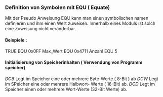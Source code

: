
### Definition von Symbolen mit EQU ( Equate)
Mit der Pseudo Anweisung EQU kann man einen symbolischen namen definieren und ihm einen Wert zuweisen. Innerhalb eines Moduls ist solch eine Zuweisung nicht veränderbar.

#### Beispiele : 
TRUE           EQU   0x0FF
Max_Wert    EQU 0x4711
Anzahl          EQU 5 

#### Initialisierung von Speicherinhalten ( Verwendung von Programm speicher)
*DCB*     Legt im Speicher eine oder mehrere Byte-Werte ( 8-Bit ) ab
*DCW*    Legt im SPeicher eine oder mehrere Halbwort- Werte ( 16-Bit) ab.
*DCD*     Legt im Speicher einen oder mehrere Wort-Werte (32-Bit Werte) ab.





